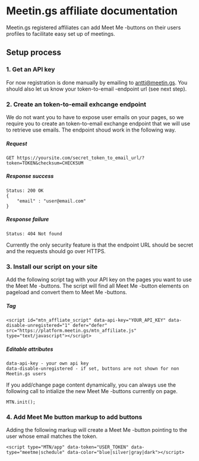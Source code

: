# Meetin.gs affiliate documentation

Meetin.gs registered affiliates can add Meet Me -buttons on their users profiles to facilitate easy set up of meetings.

## Setup process

### 1. Get an API key

For now registration is done manually by emailing to antti@meetin.gs. You should also let us know your token-to-email -endpoint url (see next step).

### 2. Create an token-to-email exhcange endpoint
We do not want you to have to expose user emails on your pages, so we require you to create an token-to-email exchange endpoint that we will use to retrieve use emails. The endpoint shoud work in the following way.

##### Request
    GET https://yoursite.com/secret_token_to_email_url/?token=TOKEN&checksum=CHECKSUM

##### Response success
    
    Status: 200 OK
    {
        "email" : "user@email.com"
    }

##### Response failure
    
    Status: 404 Not found

Currently the only security feature is that the endpoint URL should be secret and the requests should go over HTTPS.

### 3. Install our script on your site
Add the following script tag with your API key on the pages you want to use the Meet Me -buttons. The script will find all Meet Me -button elements on pageload and convert them to Meet Me -buttons.

##### Tag
    <script id="mtn_affliate_script" data-api-key="YOUR_API_KEY" data-disable-unregistered="1" defer="defer" src="https://platform.meetin.gs/mtn_affiliate.js" type="text/javascript"></script>

##### Editable attributes
    data-api-key - your own api key
    data-disable-unregistered - if set, buttons are not shown for non Meetin.gs users

If you add/change page content dynamically, you can always use the following call to intialize the new Meet Me -buttons currently on page.

    MTN.init();

### 4. Add Meet Me button markup to add buttons
Adding the following markup will create a Meet Me -button pointing to the user whose email matches the token.

    <script type="MTN/app" data-token="USER_TOKEN" data-type="meetme|schedule" data-color="blue|silver|gray|dark"></script>














